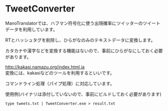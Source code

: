 # TweetConverter

ManoTranslatorでは、ハフマン符号化に使う出現確率にツイッターのツイートデータを利用しています。

RTとハッシュタグを削除し、ひらがなのみのテキストデータに変換します。

カタカナや漢字などを変換する機能はないので、事前にひらがなにしておく必要があります。

http://kakasi.namazu.org/index.html.ja  
変換には、kakasiなどのツールを利用するといいです。

コマンドライン処理（パイプ処理）に対応しています。

使用例(バイナリは添付していないので、事前にビルドしておく必要があります)

```
type tweets.txt | TweetConverter.exe > result.txt
```

